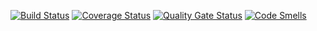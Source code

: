 [![Build Status](https://travis-ci.org/mokerova/123.svg?branch=master)](https://travis-ci.org/mokerova/123)
[![Coverage Status](https://coveralls.io/repos/github/mokerova/123/badge.svg?branch=master)](https://coveralls.io/github/mokerova/123?branch=master)
[![Quality Gate Status](https://sonarcloud.io/api/project_badges/measure?project=mokerova_123&metric=alert_status)](https://sonarcloud.io/dashboard?id=mokerova_123)
[![Code Smells](https://sonarcloud.io/api/project_badges/measure?project=mokerova_123&metric=code_smells)](https://sonarcloud.io/dashboard?id=mokerova_123)
